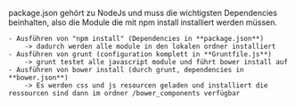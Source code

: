 package.json gehört zu NodeJs und muss die wichtigsten Dependencies beinhalten, also die Module die mit npm install installiert werden müssen.


    - Ausführen von "npm install" (Dependencies in **package.json**)
        -> dadurch werden alle module in den lokalen ordner installiert
    - Ausführen von grunt (configuration komplett in **Gruntfile.js**)
        -> grunt testet alle javascript module und führt bower install auf
    - Ausführen von bower install (durch grunt, dependencies in **bower.json**)
        -> Es werden css und js resourcen geladen und installiert die ressourcen sind dann im ordner /bower_components verfügbar

